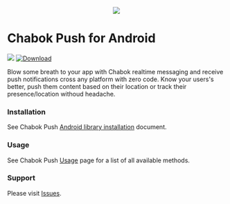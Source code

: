 <p align="center"> 
  <img src="https://github.com/chabokpush/chabok-assets/blob/master/sdk-logo/Android.svg">
</p>

# Chabok Push for Android
<a href='https://bintray.com/chabok/chabok-repo/com.adpdigital.push?source=watch' alt='Get automatic notifications about new "com.adpdigital.push" versions'><img src='https://www.bintray.com/docs/images/bintray_badge_color.png'></a>
[ ![Download](https://api.bintray.com/packages/chabok/chabok-repo/com.adpdigital.push/images/download.svg) ](https://bintray.com/chabok/chabok-repo/com.adpdigital.push/_latestVersion)

Blow some breath to your app with Chabok realtime messaging and receive push notifications cross any platform with zero code.
Know your users's better, push them content based on their location or track their presence/location withoud headache.


### Installation
See Chabok Push [Android library installation](http://doc.chabokpush.com/android/gradle-setup.html) document.


### Usage
See Chabok Push [Usage](http://doc.chabokpush.com/android/application-class.html) page for a list of all available methods.


### Support
Please visit [Issues](https://github.com/chabokpush/chabok-client-android/issues).
